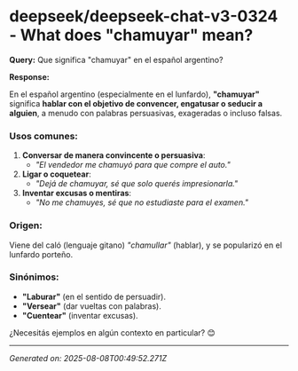 # deepseek/deepseek-chat-v3-0324 - What does "chamuyar" mean?

**Query:** Que significa "chamuyar" en el español argentino?



**Response:**

En el español argentino (especialmente en el lunfardo), **"chamuyar"** significa **hablar con el objetivo de convencer, engatusar o seducir a alguien**, a menudo con palabras persuasivas, exageradas o incluso falsas.  

### Usos comunes:  
1. **Conversar de manera convincente o persuasiva**:  
   - *"El vendedor me chamuyó para que compre el auto."*  
2. **Ligar o coquetear**:  
   - *"Dejá de chamuyar, sé que solo querés impresionarla."*  
3. **Inventar excusas o mentiras**:  
   - *"No me chamuyes, sé que no estudiaste para el examen."*  

### Origen:  
Viene del caló (lenguaje gitano) *"chamullar"* (hablar), y se popularizó en el lunfardo porteño.  

### Sinónimos:  
- **"Laburar"** (en el sentido de persuadir).  
- **"Versear"** (dar vueltas con palabras).  
- **"Cuentear"** (inventar excusas).  

¿Necesitás ejemplos en algún contexto en particular? 😊

---
*Generated on: 2025-08-08T00:49:52.271Z*
